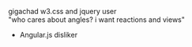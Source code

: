 gigachad w3.css and jquery user <br>
"who cares about angles? i want reactions and views"
- Angular.js disliker
